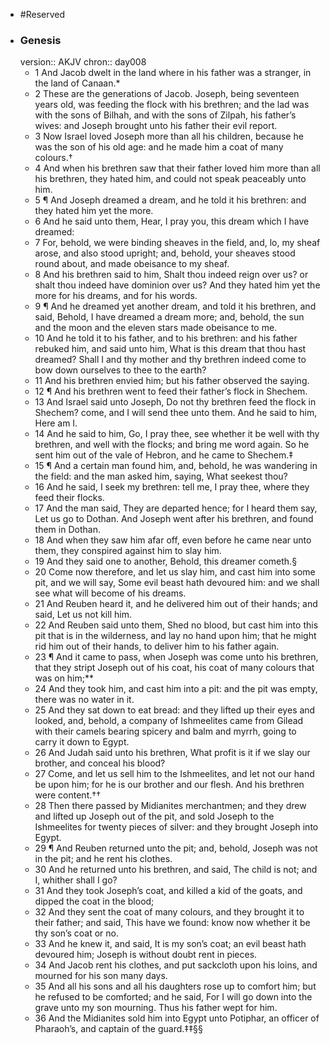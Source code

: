 - #Reserved
- ### Genesis
  version:: AKJV
  chron:: day008
	- 1 And Jacob dwelt in the land where in his father was a stranger, in the land of Canaan.*
	- 2 These are the generations of Jacob. Joseph, being seventeen years old, was feeding the
	  flock with his brethren; and the lad was with the sons of Bilhah, and with the sons of
	  Zilpah, his father’s wives: and Joseph brought unto his father their evil report.
	- 3 Now
	  Israel loved Joseph more than all his children, because he was the son of his old age:
	  and he made him a coat of many colours.†
	- 4 And when his brethren saw that their father
	  loved him more than all his brethren, they hated him, and could not speak peaceably
	  unto him.
	- 5 ¶ And Joseph dreamed a dream, and he told it his brethren: and they hated him yet
	  the more.
	- 6 And he said unto them, Hear, I pray you, this dream which I have dreamed:
	- 7 For, behold, we were binding sheaves in the field, and, lo, my sheaf arose, and also
	  stood upright; and, behold, your sheaves stood round about, and made obeisance to my
	  sheaf.
	- 8 And his brethren said to him, Shalt thou indeed reign over us? or shalt thou
	  indeed have dominion over us? And they hated him yet the more for his dreams, and
	  for his words.
	- 9 ¶ And he dreamed yet another dream, and told it his brethren, and said, Behold, I
	  have dreamed a dream more; and, behold, the sun and the moon and the eleven stars
	  made obeisance to me.
	- 10 And he told it to his father, and to his brethren: and his father
	  rebuked him, and said unto him, What is this dream that thou hast dreamed? Shall I and
	  thy mother and thy brethren indeed come to bow down ourselves to thee to the earth?
	- 11 And his brethren envied him; but his father observed the saying.
	- 12 ¶ And his brethren went to feed their father’s flock in Shechem.
	- 13 And Israel said
	  unto Joseph, Do not thy brethren feed the flock in Shechem? come, and I will send thee
	  unto them. And he said to him, Here am I.
	- 14 And he said to him, Go, I pray thee, see
	  whether it be well with thy brethren, and well with the flocks; and bring me word again.
	  So he sent him out of the vale of Hebron, and he came to Shechem.‡
	- 15 ¶ And a certain man found him, and, behold, he was wandering in the field: and
	  the man asked him, saying, What seekest thou?
	- 16 And he said, I seek my brethren: tell
	  me, I pray thee, where they feed their flocks.
	- 17 And the man said, They are departed
	  hence; for I heard them say, Let us go to Dothan. And Joseph went after his brethren,
	  and found them in Dothan.
	- 18 And when they saw him afar off, even before he came
	  near unto them, they conspired against him to slay him.
	- 19 And they said one to another,
	  Behold, this dreamer cometh.§
	- 20 Come now therefore, and let us slay him, and cast him
	  into some pit, and we will say, Some evil beast hath devoured him: and we shall see
	  what will become of his dreams.
	- 21 And Reuben heard it, and he delivered him out of
	  their hands; and said, Let us not kill him.
	- 22 And Reuben said unto them, Shed no blood,
	  but cast him into this pit that is in the wilderness, and lay no hand upon him; that he
	  might rid him out of their hands, to deliver him to his father again.
	- 23 ¶ And it came to pass, when Joseph was come unto his brethren, that they stript
	  Joseph out of his coat, his coat of many colours that was on him;**
	- 24 And they took
	  him, and cast him into a pit: and the pit was empty, there was no water in it.
	- 25 And
	  they sat down to eat bread: and they lifted up their eyes and looked, and, behold, a
	  company of Ishmeelites came from Gilead with their camels bearing spicery and balm
	  and myrrh, going to carry it down to Egypt.
	- 26 And Judah said unto his brethren, What
	  profit is it if we slay our brother, and conceal his blood?
	- 27 Come, and let us sell him to
	  the Ishmeelites, and let not our hand be upon him; for he is our brother and our flesh.
	  And his brethren were content.††
	- 28 Then there passed by Midianites merchantmen;
	  and they drew and lifted up Joseph out of the pit, and sold Joseph to the Ishmeelites for
	  twenty pieces of silver: and they brought Joseph into Egypt.
	- 29 ¶ And Reuben returned unto the pit; and, behold, Joseph was not in the pit; and he
	  rent his clothes.
	- 30 And he returned unto his brethren, and said, The child is not; and I,
	  whither shall I go?
	- 31 And they took Joseph’s coat, and killed a kid of the goats, and dipped the coat in
	  the blood;
	- 32 And they sent the coat of many colours, and they brought it to their father;
	  and said, This have we found: know now whether it be thy son’s coat or no.
	- 33 And he
	  knew it, and said, It is my son’s coat; an evil beast hath devoured him; Joseph is without doubt rent in pieces.
	- 34 And Jacob rent his clothes, and put sackcloth upon his loins,
	  and mourned for his son many days.
	- 35 And all his sons and all his daughters rose up
	  to comfort him; but he refused to be comforted; and he said, For I will go down into the
	  grave unto my son mourning. Thus his father wept for him.
	- 36 And the Midianites sold
	  him into Egypt unto Potiphar, an officer of Pharaoh’s, and captain of the guard.‡‡§§